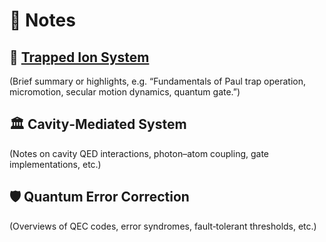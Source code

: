 
# 📝 Notes

## 🧪 [Trapped Ion System](/notes/trappedions/)
(Brief summary or highlights, e.g. “Fundamentals of Paul trap operation, micromotion, secular motion dynamics, quantum gate.”)

## 🏛️ Cavity‑Mediated System
(Notes on cavity QED interactions, photon–atom coupling, gate implementations, etc.)

## 🛡️ Quantum Error Correction
(Overviews of QEC codes, error syndromes, fault‑tolerant thresholds, etc.)

